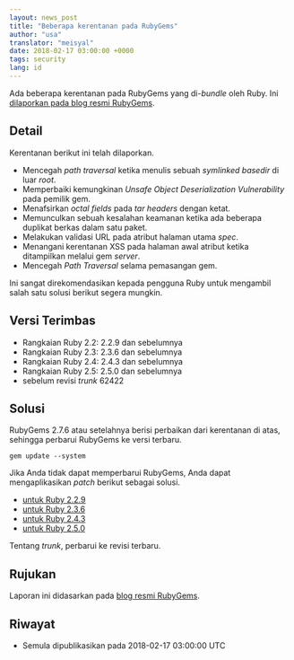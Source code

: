 ```yaml
---
layout: news_post
title: "Beberapa kerentanan pada RubyGems"
author: "usa"
translator: "meisyal"
date: 2018-02-17 03:00:00 +0000
tags: security
lang: id
---
```


Ada beberapa kerentanan pada RubyGems yang di-*bundle* oleh Ruby.
Ini [dilaporkan pada blog resmi RubyGems](http://blog.rubygems.org/2018/02/15/2.7.6-released.html).

## Detail

Kerentanan berikut ini telah dilaporkan.

* Mencegah *path traversal* ketika menulis sebuah *symlinked basedir* di luar *root*.
* Memperbaiki kemungkinan *Unsafe Object Deserialization Vulnerability* pada pemilik gem.
* Menafsirkan *octal fields* pada *tar headers* dengan ketat.
* Memunculkan sebuah kesalahan keamanan ketika ada beberapa duplikat berkas dalam satu paket.
* Melakukan validasi URL pada atribut halaman utama *spec*.
* Menangani kerentanan XSS pada halaman awal atribut ketika ditampilkan melalui gem *server*.
* Mencegah *Path Traversal* selama pemasangan gem.

Ini sangat direkomendasikan kepada pengguna Ruby untuk mengambil salah satu solusi berikut segera mungkin.

## Versi Terimbas

* Rangkaian Ruby 2.2: 2.2.9 dan sebelumnya
* Rangkaian Ruby 2.3: 2.3.6 dan sebelumnya
* Rangkaian Ruby 2.4: 2.4.3 dan sebelumnya
* Rangkaian Ruby 2.5: 2.5.0 dan sebelumnya
* sebelum revisi *trunk* 62422

## Solusi

RubyGems 2.7.6 atau setelahnya berisi perbaikan dari kerentanan di atas, sehingga
perbarui RubyGems ke versi terbaru.

```
gem update --system
```

Jika Anda tidak dapat memperbarui RubyGems, Anda dapat mengaplikasikan *patch* berikut sebagai solusi.

* [untuk Ruby 2.2.9](https://bugs.ruby-lang.org/attachments/download/7030/rubygems-276-for-ruby22.patch)
* [untuk Ruby 2.3.6](https://bugs.ruby-lang.org/attachments/download/7029/rubygems-276-for-ruby23.patch)
* [untuk Ruby 2.4.3](https://bugs.ruby-lang.org/attachments/download/7028/rubygems-276-for-ruby24.patch)
* [untuk Ruby 2.5.0](https://bugs.ruby-lang.org/attachments/download/7027/rubygems-276-for-ruby25.patch)

Tentang *trunk*, perbarui ke revisi terbaru.

## Rujukan

Laporan ini didasarkan pada [blog resmi RubyGems](http://blog.rubygems.org/2018/02/15/2.7.6-released.html).

## Riwayat

* Semula dipublikasikan pada 2018-02-17 03:00:00 UTC
